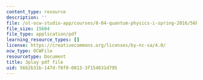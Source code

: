 ```yaml
---
content_type: resource
description: ''
file: /ol-ocw-studio-app/courses/8-04-quantum-physics-i-spring-2016/56b2b31b147df8f008133f154631d795_w49WAat6ymk.pdf
file_size: 15604
file_type: application/pdf
learning_resource_types: []
license: https://creativecommons.org/licenses/by-nc-sa/4.0/
ocw_type: OCWFile
resourcetype: Document
title: 3play pdf file
uid: 56b2b31b-147d-f8f0-0813-3f154631d795
---
```


